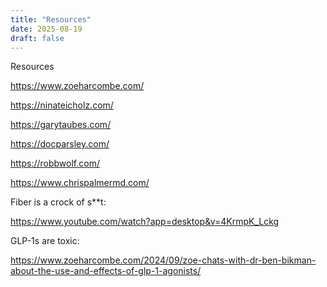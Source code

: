 ```yaml
---
title: "Resources"
date: 2025-08-19
draft: false
---
```


Resources

https://www.zoeharcombe.com/

https://ninateicholz.com/

https://garytaubes.com/

https://docparsley.com/

https://robbwolf.com/

https://www.chrispalmermd.com/

Fiber is a crock of s**t: 

https://www.youtube.com/watch?app=desktop&v=4KrmpK_Lckg

GLP-1s are toxic:


https://www.zoeharcombe.com/2024/09/zoe-chats-with-dr-ben-bikman-about-the-use-and-effects-of-glp-1-agonists/


